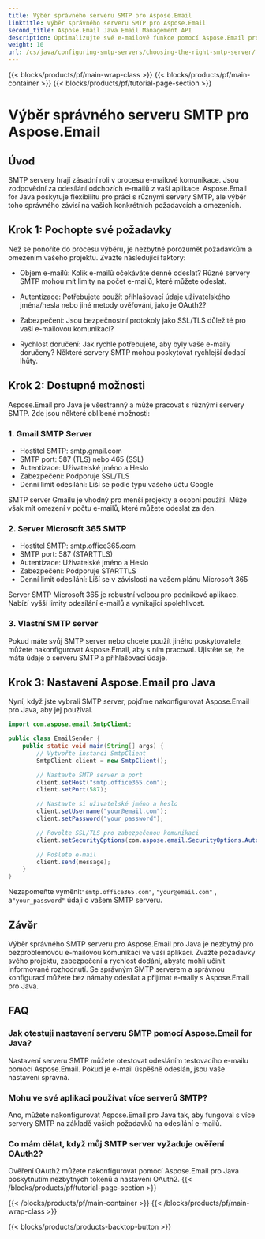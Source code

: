 ```yaml
---
title: Výběr správného serveru SMTP pro Aspose.Email
linktitle: Výběr správného serveru SMTP pro Aspose.Email
second_title: Aspose.Email Java Email Management API
description: Optimalizujte své e-mailové funkce pomocí Aspose.Email pro Java. Naučte se, jak vybrat správný server SMTP a odesílat e-maily bez námahy.
weight: 10
url: /cs/java/configuring-smtp-servers/choosing-the-right-smtp-server/
---
```


{{< blocks/products/pf/main-wrap-class >}}
{{< blocks/products/pf/main-container >}}
{{< blocks/products/pf/tutorial-page-section >}}

# Výběr správného serveru SMTP pro Aspose.Email


## Úvod

SMTP servery hrají zásadní roli v procesu e-mailové komunikace. Jsou zodpovědní za odesílání odchozích e-mailů z vaší aplikace. Aspose.Email for Java poskytuje flexibilitu pro práci s různými servery SMTP, ale výběr toho správného závisí na vašich konkrétních požadavcích a omezeních.

## Krok 1: Pochopte své požadavky

Než se ponoříte do procesu výběru, je nezbytné porozumět požadavkům a omezením vašeho projektu. Zvažte následující faktory:

- Objem e-mailů: Kolik e-mailů očekáváte denně odeslat? Různé servery SMTP mohou mít limity na počet e-mailů, které můžete odeslat.

- Autentizace: Potřebujete použít přihlašovací údaje uživatelského jména/hesla nebo jiné metody ověřování, jako je OAuth2?

- Zabezpečení: Jsou bezpečnostní protokoly jako SSL/TLS důležité pro vaši e-mailovou komunikaci?

- Rychlost doručení: Jak rychle potřebujete, aby byly vaše e-maily doručeny? Některé servery SMTP mohou poskytovat rychlejší dodací lhůty.

## Krok 2: Dostupné možnosti

Aspose.Email pro Java je všestranný a může pracovat s různými servery SMTP. Zde jsou některé oblíbené možnosti:

### 1. Gmail SMTP Server

- Hostitel SMTP: smtp.gmail.com
- SMTP port: 587 (TLS) nebo 465 (SSL)
- Autentizace: Uživatelské jméno a Heslo
- Zabezpečení: Podporuje SSL/TLS
- Denní limit odesílání: Liší se podle typu vašeho účtu Google

SMTP server Gmailu je vhodný pro menší projekty a osobní použití. Může však mít omezení v počtu e-mailů, které můžete odeslat za den.

### 2. Server Microsoft 365 SMTP

- Hostitel SMTP: smtp.office365.com
- SMTP port: 587 (STARTTLS)
- Autentizace: Uživatelské jméno a Heslo
- Zabezpečení: Podporuje STARTTLS
- Denní limit odesílání: Liší se v závislosti na vašem plánu Microsoft 365

Server SMTP Microsoft 365 je robustní volbou pro podnikové aplikace. Nabízí vyšší limity odesílání e-mailů a vynikající spolehlivost.

### 3. Vlastní SMTP server

Pokud máte svůj SMTP server nebo chcete použít jiného poskytovatele, můžete nakonfigurovat Aspose.Email, aby s ním pracoval. Ujistěte se, že máte údaje o serveru SMTP a přihlašovací údaje.

## Krok 3: Nastavení Aspose.Email pro Java

Nyní, když jste vybrali SMTP server, pojďme nakonfigurovat Aspose.Email pro Java, aby jej používal.

```java
import com.aspose.email.SmtpClient;

public class EmailSender {
    public static void main(String[] args) {
        // Vytvořte instanci SmtpClient
        SmtpClient client = new SmtpClient();

        // Nastavte SMTP server a port
        client.setHost("smtp.office365.com");
        client.setPort(587);

        // Nastavte si uživatelské jméno a heslo
        client.setUsername("your@email.com");
        client.setPassword("your_password");

        // Povolte SSL/TLS pro zabezpečenou komunikaci
        client.setSecurityOptions(com.aspose.email.SecurityOptions.Auto);

        // Pošlete e-mail
        client.send(message);
    }
}
```

 Nezapomeňte vyměnit`"smtp.office365.com"`, `"your@email.com"` , a`"your_password"` údaji o vašem SMTP serveru.

## Závěr

Výběr správného SMTP serveru pro Aspose.Email pro Java je nezbytný pro bezproblémovou e-mailovou komunikaci ve vaší aplikaci. Zvažte požadavky svého projektu, zabezpečení a rychlost dodání, abyste mohli učinit informované rozhodnutí. Se správným SMTP serverem a správnou konfigurací můžete bez námahy odesílat a přijímat e-maily s Aspose.Email pro Java.

## FAQ

### Jak otestuji nastavení serveru SMTP pomocí Aspose.Email for Java?

Nastavení serveru SMTP můžete otestovat odesláním testovacího e-mailu pomocí Aspose.Email. Pokud je e-mail úspěšně odeslán, jsou vaše nastavení správná.

### Mohu ve své aplikaci používat více serverů SMTP?

Ano, můžete nakonfigurovat Aspose.Email pro Java tak, aby fungoval s více servery SMTP na základě vašich požadavků na odesílání e-mailů.

### Co mám dělat, když můj SMTP server vyžaduje ověření OAuth2?

Ověření OAuth2 můžete nakonfigurovat pomocí Aspose.Email pro Java poskytnutím nezbytných tokenů a nastavení OAuth2.
{{< /blocks/products/pf/tutorial-page-section >}}

{{< /blocks/products/pf/main-container >}}
{{< /blocks/products/pf/main-wrap-class >}}

{{< blocks/products/products-backtop-button >}}
